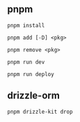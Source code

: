 ## pnpm

```
pnpm install
```

```
pnpm add [-D] <pkg>
```

```
pnpm remove <pkg>
```

```
pnpm run dev
```

```
pnpm run deploy
```

## drizzle-orm

```
pnpm drizzle-kit drop
```

